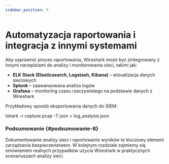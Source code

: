 ```yaml
---
sidebar_position: 5
---
```


# Automatyzacja raportowania i integracja z innymi systemami

Aby usprawnić proces raportowania, Wireshark może być zintegrowany z innymi narzędziami do analizy i monitorowania sieci, takimi jak:

* **ELK Stack (Elasticsearch, Logstash, Kibana)** – wizualizacja danych sieciowych  
* **Splunk** – zaawansowana analiza logów  
* **Grafana** – monitoring czasu rzeczywistego na podstawie danych z Wireshark

Przykładowy sposób eksportowania danych do SIEM:

tshark \-r capture.pcap \-T json \> log\_analysis.json

### **Podsumowanie** {#podsumowanie-8}

Dokumentowanie analizy sieci i raportowanie wyników to kluczowy element zarządzania bezpieczeństwem. W kolejnym rozdziale zajmiemy się omówieniem realnych przypadków użycia Wireshark w praktycznych scenariuszach analizy sieci.